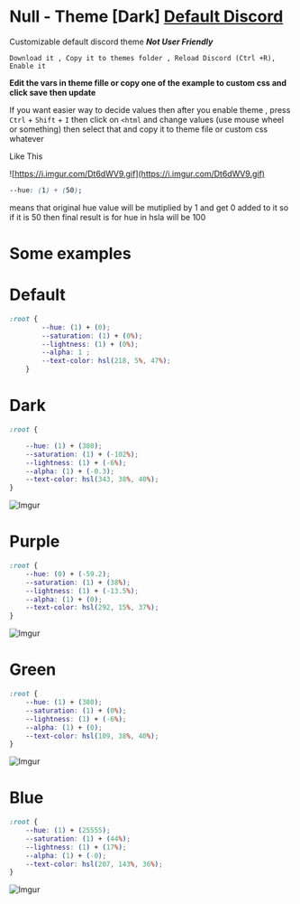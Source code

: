 # Null - Theme [Dark] [Default Discord](https://github.com/Modder4869/LazyStuff/blob/master/LazyMadeThemes/readme.md#default)
Customizable default discord theme ***Not User Friendly*** 

`Download it , Copy it to themes folder , Reload Discord (Ctrl +R), Enable it`

**Edit the vars in theme fille or copy one of the example to custom css and click save then update** 

If you want easier way to decide values then after you enable theme , press `Ctrl` + `Shift` + `I` then click on `<html`
and change values (use mouse wheel or something) then select that and copy it to theme file or custom css whatever


Like This

![https://i.imgur.com/Dt6dWV9.gif](https://i.imgur.com/Dt6dWV9.gif)
```css
--hue: (1) + (50);
```

means  that original hue value will be mutiplied by 1 and get 0 added to it
so if it is 50 then final result is for hue in hsla will be 100

# Some examples
# Default

```css
:root {
        --hue: (1) + (0);
        --saturation: (1) + (0%);
        --lightness: (1) + (0%); 
        --alpha: 1 ; 
        --text-color: hsl(218, 5%, 47%);
    }
```
# Dark

```css
:root {

    --hue: (1) + (380);
    --saturation: (1) + (-102%);
    --lightness: (1) + (-6%);
    --alpha: (1) + (-0.3);
    --text-color: hsl(343, 38%, 40%);
} 
```
![Imgur](https://i.imgur.com/wiLwEhp.png)
# Purple 

```css
:root {
    --hue: (0) + (-59.2);
    --saturation: (1) + (38%);
    --lightness: (1) + (-13.5%);
    --alpha: (1) + (0);
    --text-color: hsl(292, 15%, 37%);
}
```
![Imgur](https://i.imgur.com/Sv8Q1IS.png)
# Green

```css
:root {
    --hue: (1) + (380);
    --saturation: (1) + (0%);
    --lightness: (1) + (-6%);
    --alpha: (1) + (0);
    --text-color: hsl(109, 38%, 40%);
}
```
![Imgur](https://i.imgur.com/nIyJ7Tq.png)
# Blue

```css
:root {
    --hue: (1) + (25555);
    --saturation: (1) + (44%);
    --lightness: (1) + (17%);
    --alpha: (1) + (-0);
    --text-color: hsl(207, 143%, 36%);
}
```
![Imgur](https://i.imgur.com/EEGcglI.png)
